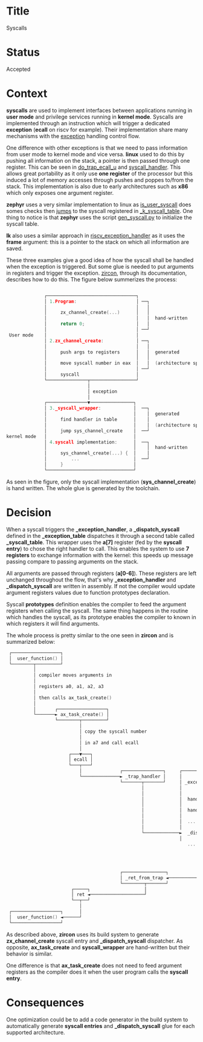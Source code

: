 # Title

Syscalls

# Status

Accepted

# Context

**syscalls** are used to implement interfaces between applications running in **user mode** and privilege services running in **kernel mode**. Syscalls are implemented through an instruction which will trigger a dedicated **exception** (**ecall** on riscv for example). Their implementation share many mechanisms with the [exception](./adr-007.md) handling control flow.

One difference with other exceptions is that we need to pass information from user mode to kernel mode and vice versa. **linux** used to do this by pushing all information on the stack, a pointer is then passed through one register. This can be seen in [do_trap_ecall_u](https://elixir.bootlin.com/linux/latest/source/arch/riscv/kernel/traps.c#L313) and [syscall_handler](https://elixir.bootlin.com/linux/latest/source/arch/riscv/include/asm/syscall.h#L79). This allows great portability as it only use **one register** of the processor but this induced a lot of memory accesses through pushes and poppes to/from the stack. This implementation is also due to early architectures such as **x86** which only exposes one argument register.

**zephyr** uses a very similar implementation to linux as [is_user_syscall](https://github.com/zephyrproject-rtos/zephyr/blob/main/arch/riscv/core/isr.S#L411) does somes checks then [jumps](https://github.com/zephyrproject-rtos/zephyr/blob/main/arch/riscv/core/isr.S#L467) to the syscall registered in [_k_syscall_table](https://github.com/zephyrproject-rtos/zephyr/blob/main/include/zephyr/internal/syscall_handler.h#L25). One thing to notice is that **zephyr** uses the script [gen_syscall.py](https://github.com/zephyrproject-rtos/zephyr/blob/main/scripts/build/gen_syscalls.py) to initialize the syscall table.

**lk** also uses a similar approach in [riscv_exception_handler](https://github.com/littlekernel/lk/blob/master/arch/riscv/exceptions.c#L109) as it uses the **frame** argument: this is a pointer to the stack on which all information are saved.

These three examples give a good idea of how the syscall shall be handled when the exception is triggered. But some glue is needed to put arguments in registers and trigger the exception. [zircon](https://fuchsia.dev/fuchsia-src/concepts/kernel/life_of_a_syscall), through its documentation, describes how to do this. The figure below summerizes the process:

```C

              ┌─────────────────────────────────┐
              │ 1.Program:                      │ ──┐
              │                                 │   │
              │     zx_channel_create(...)      │   │
              │                                 │   │  hand-written
              │     return 0;                   │   │
              │                                 │ ──┘
 User mode    │                                 │
              │ 2.zx_channel_create:            │ ──┐
              │                                 │   │
              │     push args to registers      │   │  generated
              │                                 │   │
              │     move syscall number in eax  │   │  (architecture specific)
              │                                 │ ──┘
              │     syscall                     │
              └───────────────┬─────────────────┘
                              │
                              │ exception
                              │
              ┌───────────────▼────────────────┐
              │ 3._syscall_wrapper:            │  ──┐
              │                                │    │  generated
              │     find handler in table      │    │
              │                                │    │  (architecture specific)
              │     jump sys_channel_create    │  ──┘
kernel mode   │                                │
              │ 4.syscall implementation:      │  ──┐
              │                                │    │  hand-written
              │     sys_channel_create(...) {  │    │
              │         ...                    │  ──┘
              │     }                          │
              └────────────────────────────────┘
```
As seen in the figure, only the syscall implementation (**sys_channel_create**) is hand written. The whole glue is generated by the toolchain.

# Decision

When a syscall triggers the **_exception_handler**, a **_dispatch_syscall** defined in the **_exception_table** dispatches it through a second table called **_syscall_table**. This wrapper uses the **a[7]** register (fed by the **syscall entry**) to chose the right handler to call. This enables the system to use **7 registers** to exchange information with the kernel: this speeds up message passing compare to passing arguments on the stack.  

All arguments are passed through registers (**a[0-6]**). These registers are left unchanged throughout the flow, that's why **_exception_handler** and **_dispatch_syscall** are written in assembly. If not the compiler would update argument registers values due to function prototypes declaration. 

Syscall **prototypes** definition enables the compiler to feed the argument registers when calling the syscall. The same thing happens in the routine which handles the syscall, as its prototype enables the compiler to known in which registers it will find arguments.

The whole process is pretty similar to the one seen in **zircon** and is summarized below:

```C
 ┌──────────────────┐
 │  user_function() │
 └────────┬─────────┘
          │
          │ compiler moves arguments in
          │
          │ registers a0, a1, a2, a3
          │
          │ then calls ax_task_create()
          │
          │       ┌──────────────────┐
          └───────► ax_task_create() │
                  └────────┬─────────┘
                           │
                           │ copy the syscall number
                           │
                           │ in a7 and call ecall
                           │
                       ┌───▼───┐
                       │ ecall │
                       └───┬───┘
                           │              ┌───────────────┐     ┌───────────────────────────┐
                           └──────────────► _trap_handler │     │                           │
                                          └───────┬───────┘     │ _exception_vector_table   │
                                                  │             │                           │ get the syscall number from
                                                  │             │                           │
                                                  │             │  handle_page_fault        │ the a7 register and get the
                                                  │             │                           │                             ┌─────────────────┐
                                                  │             │  handle_load_access_fault │ corresponding handler from  │                 │
                                                  │             │                           │                             │ _syscall_table  │
                                                  │             │  ...                      │ the syscall table           │                 │
                                                  │             │                                                         │                 │
                                                  └─────────────►  _dispatch_syscall ─────────────────────────────────────►  task_create ─┐ │
                                                                │                                                         │               │ │
                                                                   ...                                                    │  task_yield   │ │
                                                                                                                          │               │ │
                                                                                                                          │  ...          │ │
                                                                                                                          │               │
                                                                                                                                          │
                                          ┌────────────────┐                                                                              │
                                          │ _ret_from_trap ◄──────────────────────────────────────────────────────────────────────────────┘
                                          └────────┬───────┘
                        ┌─────┐                    │                                                 as a[0-6] register have not been modified,
                        │ ret ◄────────────────────┘
                        └──┬──┘                                                                      ax_task_create() and task_create()
                           │
 ┌──────────────────┐      │                                                                         prototypes are identical
 │  user_function() ◄──────┘
 └──────────────────┘
```

As described above, **zircon** uses its build system to generate **zx_channel_create** syscall entry and **_dispatch_syscall** dispatcher. As opposite, **ax_task_create** and **syscall_wrapper** are hand-written but their behavior is similar. 

One difference is that **ax_task_create** does not need to feed argument registers as the compiler does it when the user program calls the **syscall entry**.

# Consequences

One optimization could be to add a code generator in the build system to automatically generate **syscall entries** and **_dispatch_syscall** glue for each supported architecture.